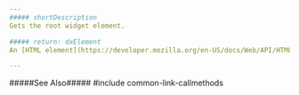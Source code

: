 ```yaml
---
##### shortDescription
Gets the root widget element.

##### return: dxElement
An [HTML element](https://developer.mozilla.org/en-US/docs/Web/API/HTMLElement) or a [jQuery element](https://api.jquery.com/Types/#jQuery) when you use jQuery.

---
```

#####See Also#####
#include common-link-callmethods